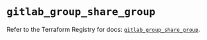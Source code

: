 # `gitlab_group_share_group`

Refer to the Terraform Registry for docs: [`gitlab_group_share_group`](https://registry.terraform.io/providers/gitlabhq/gitlab/17.8.0/docs/resources/group_share_group).
